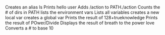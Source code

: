 Creates an alias ls
Prints hello user
Adds /action to PATH./action
Counts the # of dirs in PATH
lists the environment vars
Lists all variables
creates a new local var
creates a global var
Prints the result of 128+trueknowledge
Prints the result of POwer/Divide
Displays the result of breath to the power love
Converts a # to base 10

